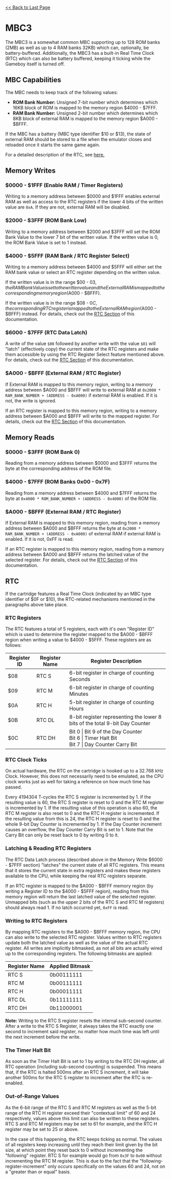 [<< Back to Last Page](../)

# MBC3

The MBC3 is a somewhat common MBC supporting up to 128 ROM banks (2MB) as well as up to 4 RAM banks 32KB) which can, optionally, be battery-buffered. Additionally, the MBC3 has a built-in Real Time Clock (RTC) which can also be battery buffered, keeping it ticking while the Gameboy itself is turned off.

## MBC Capabilities

The MBC needs to keep track of the following values:

* **ROM Bank Number:** Unsigned 7-bit number which determines which 16KB block of ROM is mapped to the memory region $4000 - $7FFF.
* **RAM Bank Number:** Unsigned 2-bit number which determines which 8KB block of external RAM is mapped to the memory region $A000 - $BFFF.

If the MBC has a battery (MBC type identifier $10 or $13), the state of external RAM should be stored to a file when the emulator closes and reloaded once it starts the same game again.

For a detailed description of the RTC, see [here.](#rtc)

## Memory Writes

### $0000 - $1FFF (Enable RAM / Timer Registers)

Writing to a memory address between $0000 and $1FFF enables external RAM as well as access to the RTC registers if the lower 4 bits of the written value are `0xA`. If they are not, external RAM will be disabled.

### $2000 - $3FFF (ROM Bank Low)

Writing to a memory address between $2000 and $3FFF will set the ROM Bank Value to the lower 7 bit of the written value. If the written value is 0, the ROM Bank Value is set to 1 instead.

### $4000 - $5FFF (RAM Bank / RTC Register Select)

Writing to a memory address between $4000 and $5FFF will either set the RAM bank value or select an RTC register depending on the written value.

If the written value is in the range $00 - $03, the RAM Bank Value is set to the written value and the External RAM is mapped to the corresponding memory region ($A000 - $BFFF).

If the written value is in the range $08 - $0C, the corresponding RTC register is mapped to the External RAM region ($A000 - $BFFF) instead. For details, check out the [RTC Section](#rtc) of this documentation.

### $6000 - $7FFF (RTC Data Latch)

A write of the value `$00` followed by another write with the value `$01` will "latch" (effectively copy) the current state of the RTC registers and make them accessible by using the RTC Register Select feature mentioned above. For details, check out the [RTC Section](#rtc) of this documentation.

### $A000 - $BFFF (External RAM / RTC Register)

If External RAM is mapped to this memory region, writing to a memory address between $A000 and $BFFF will write to external RAM at `0x2000 * RAM_BANK_NUMBER + (ADDRESS - 0xA000)` if external RAM is enabled. If it is not, the write is ignored.

If an RTC register is mapped to this memory region, writing to a memory address between $A000 and $BFFF will write to the mapped register. For details, check out the [RTC Section](#rtc) of this documentation.

## Memory Reads

### $0000 - $3FFF (ROM Bank 0)

Reading from a memory address between $0000 and $3FFF returns the byte at the corresponding address of the ROM file.

### $4000 - $7FFF (ROM Banks 0x00 - 0x7F)

Reading from a memory address between $4000 and $7FFF returns the byte at `0x4000 * ROM_BANK_NUMBER + (ADDRESS - 0x4000)` of the ROM file.

### $A000 - $BFFF (External RAM / RTC Register)

If External RAM is mapped to this memory region, reading from a memory address between $A000 and $BFFF returns the byte at `0x2000 * RAM_BANK_NUMBER + (ADDRESS - 0xA000)` of external RAM if external RAM is enabled. If it is not, 0xFF is read.

If an RTC register is mapped to this memory region, reading from a memory address between $A000 and $BFFF returns the latched value of the selected register. For details, check out the [RTC Section](#rtc) of this documentation.

## RTC

If the cartridge features a Real Time Clock (indicated by an MBC type identifier of $0F or $10), the RTC-related mechanisms mentioned in the paragraphs above take place.

### RTC Registers

The RTC features a total of 5 registers, each with it's own "Register ID" which is used to determine the register mapped to the $A000 - $BFFF region when writing a value to $4000 - $5FFF. These registers are as follows:

| **Register ID** | **Register Name** | **Register Description**                                     |
| --------------- | ----------------- | ------------------------------------------------------------ |
| $08             | RTC S             | 6-bit register in charge of counting Seconds                 |
| $09             | RTC M             | 6-bit register in charge of counting Minutes                 |
| $0A             | RTC H             | 5-bit register in charge of counting Hours                   |
| $0B             | RTC DL            | 8-bit register representing the lower 8 bits of the total 9-bit Day Counter |
| $0C             | RTC DH            | Bit 0 \| Bit 9 of the Day Counter<br />Bit 6 \| Timer Halt Bit<br />Bit 7 \| Day Counter Carry Bit |

### RTC Clock Ticks

On actual hardware, the RTC on the cartridge is hooked up to a 32.768 kHz Clock. However, this does not necessarily need to be emulated, as the CPU clock works just as well for taking a reference on how much time has passed.

Every 4194304 T-cycles the RTC S register is incremented by 1. If the resulting value is 60, the RTC S register is reset to 0 and the RTC M register is incremented by 1. If the resulting value of this operation is also 60, the RTC M register is also reset to 0 and the RTC H register is incremented. If the resulting value from this is 24, the RTC H register is reset to 0 and the whole 9-bit Day Counter is incremented by 1. If the Day Counter increment causes an overflow, the Day Counter Carry Bit is set to 1. Note that the Carry Bit can only be reset back to 0 by writing 0 to it.

### Latching & Reading RTC Registers

The RTC Data Latch process (described above in the Memory Write $6000 - $7FFF section) "latches" the current state of all RTC registers. This means that it stores the current state in extra registers and makes these registers available to the CPU, while keeping the real RTC registers separate.

If an RTC register is mapped to the $A000 - $BFFF memory region (by writing a Register ID to the $4000 - $5FFF region), reading from this memory region will return the last latched value of the selected register. Unmapped bits (such as the upper 2 bits of the RTC S and RTC M registers) should always read 1. If no latch occurred yet, `0xFF` is read.

### Writing to RTC Registers

By mapping RTC registers to the $A000 - $BFFF memory region, the CPU can also write to the selected RTC register. Values written to RTC registers update both the latched value as well as the value of the actual RTC register. All writes are implicitly bitmasked, as not all bits are actually wired up to the corresponding registers. The following bitmasks are applied:

| **Register Name** | **Applied Bitmask** |
| ----------------- | ------------------- |
| RTC S             | 0b00111111          |
| RTC M             | 0b00111111          |
| RTC H             | 0b00011111          |
| RTC DL            | 0b11111111          |
| RTC DH            | 0b11000001          |

**Note:** Writing to the RTC S register resets the internal sub-second counter. After a write to the RTC S Register, it always takes the RTC exactly one second to increment said register, no matter how much time was left until the next increment before the write.

### The Timer Halt Bit

As soon as the Timer Halt Bit is set to 1 by writing to the RTC DH register, all RTC operation (including sub-second counting) is suspended. This means that, if the RTC is halted 500ms after an RTC S increment, it will take another 500ms for the RTC S register to increment after the RTC is re-enabled.

### Out-of-Range Values

As the 6-bit range of the RTC S and RTC M registers as well as the 5-bit range of the RTC H register exceed their "contextual limit" of 60 and 24 respectively, values above this limit can also be written to these registers. RTC S and RTC M registers may be set to 61 for example, and the RTC H register may be set to 25 or above.

In the case of this happening, the RTC keeps ticking as normal. The values of all registers keep increasing until they reach their limit given by the bit size, at which point they reset back to 0 without incrementing the "following" register. RTC S for example would go from `0x3F` to `0x00` without incrementing the RTC M register. This is due to the fact that the "following-register-increment" only occurs specifically on the values 60 and 24, not on a "greater than or equal" basis.